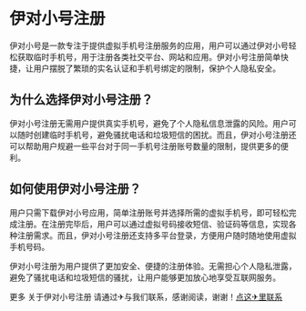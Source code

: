# 伊对小号注册

伊对小号是一款专注于提供虚拟手机号注册服务的应用，用户可以通过伊对小号轻松获取临时手机号，用于注册各类社交平台、网站和应用。伊对小号注册简单快捷，让用户摆脱了繁琐的实名认证和手机号绑定的限制，保护个人隐私安全。

## 为什么选择伊对小号注册？

伊对小号注册无需用户提供真实手机号，避免了个人隐私信息泄露的风险。用户可以随时创建临时手机号，避免骚扰电话和垃圾短信的困扰。而且，伊对小号注册还可以帮助用户规避一些平台对于同一手机号注册账号数量的限制，提供更多的便利。

## 如何使用伊对小号注册？

用户只需下载伊对小号应用，简单注册账号并选择所需的虚拟手机号，即可轻松完成注册。在注册完毕后，用户可以通过虚拟号码接收短信、验证码等信息，实现各种注册需求。而且，伊对小号注册还支持多平台登录，方便用户随时随地使用虚拟手机号码。

伊对小号注册为用户提供了更加安全、便捷的注册体验。无需担心个人隐私泄露，避免了骚扰电话和垃圾短信的骚扰，让用户能够更加放心地享受互联网服务。

更多 关于伊对小号注册 请通过✈与我们联系，感谢阅读，谢谢！[点这✈里联系](https://acc.k02.cc)